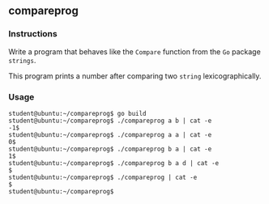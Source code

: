 ## compareprog

### Instructions

Write a program that behaves like the `Compare` function from the `Go` package `strings`.

This program prints a number after comparing two `string` lexicographically.

### Usage

```console
student@ubuntu:~/compareprog$ go build
student@ubuntu:~/compareprog$ ./compareprog a b | cat -e
-1$
student@ubuntu:~/compareprog$ ./compareprog a a | cat -e
0$
student@ubuntu:~/compareprog$ ./compareprog b a | cat -e
1$
student@ubuntu:~/compareprog$ ./compareprog b a d | cat -e
$
student@ubuntu:~/compareprog$ ./compareprog | cat -e
$
student@ubuntu:~/compareprog$
```
